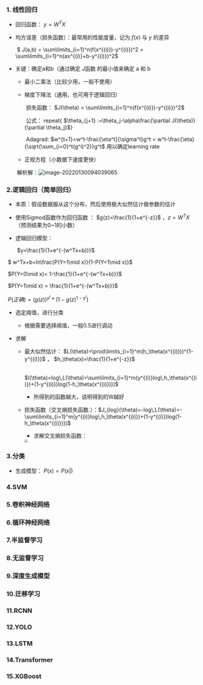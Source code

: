 ### 1. 线性回归 

+ 回归函数： $y=W^TX$

+ 均方误差（损失函数）：最常用的性能度量，记为 $f(x)$ 与 $y$ 的差异

  ​				$ J(a,b) = \sum\limits_{i=1}^n(f(x^{(i)})-y^{(i)})^2 = \sum\limits_{i=1}^n(ax^{(i)}+b-y^{(i)})^2$

+ 关键：确定a和b（通过确定 $J$函数 的最小值来确定 a 和 b

  + 最小二乘法（比较少用，一般不使用）

  + 梯度下降法（通用，也可用于逻辑回归）

    ​		损失函数： $J(\theta) = \sum\limits_{i=1}^n(f(x^{(i)})-y^{(i)})^2$

    ​		公式： repeat{ $\theta_{j+1} :=\theta_j-\alpha\frac{\partial J(\theta)}{\partial \theta_j}$}

    ​		Adagrad:   $w^{t+1}=w^t-\frac{\eta^t}{\sigma^t}g^t = w^t-\frac{\eta}{\sqrt{\sum_{i=0}^t(g^i)^2}}g^t$   用以确定learning rate

  + 正规方程（小数据下速度更快）			
  
  ​		解析解：![image-20220130094039065](C:\Users\hy020\AppData\Roaming\Typora\typora-user-images\image-20220130094039065.png)

### 2.逻辑回归（简单回归）

+ 本质：假设数据服从这个分布，然后使用极大似然估计做参数的估计

+ 使用Sigmod函数作为回归函数 ：		$g(z)=\frac{1}{1+e^{-z}}$  ，$z=W^TX$ （预测结果为0~1的小数）

+ 逻辑回归模型：

  ​			$y=\frac{1}{1+e^{-(w^Tx+b)}}$

​					$ w^Tx+b=ln\frac{P(Y=1\mid x)}{1-P(Y=1\mid x)}$ 

​					$P(Y=0\mid x)= 1-\frac{1}{1+e^{-(w^Tx+b)}}$

​					$P(Y=1\mid x) = \frac{1}{1+e^{-(w^Tx+b)}}$

​					$P(正确)=(g(z))^{y^i}*(1-g(z)^{1-y^i})$



+ 选定阈值，进行分类
  + 根据需要选择阈值，一般0.5进行调动



+ 求解

  + 最大似然估计： $L(\theta)=\prod\limits_{i=1}^m(h_\theta(x^{(i)}))^{1-y^{(i)}}$    ， $h_\theta(x)=\frac{1}{1+e^{-z}}$ 

    ​				$l(\theta)=log\,L(\theta)=\sum\limits_{i=1}^m(y^{(i)}log\,h_\theta(x^{(i)})+(1-y^{(i)})log(1-h_\theta(x^{(i)})))$

    + 所得到的函数越大，说明得到的W越好

  + 损失函数（交叉熵损失函数.）：$J_{log}(\theta)=-log\,L(\theta)=-\sum\limits_{i=1}^m(y^{(i)}log\,h_\theta(x^{(i)})+(1-y^{(i)})log(1-h_\theta(x^{(i)})))$

    + 求解交叉熵损失函数：

    <img src="C:\Users\hy020\AppData\Roaming\Typora\typora-user-images\image-20220131014848398.png" style="zoom:50%;" />

### 3.分类

+ 生成模型： $P(x)=P(x|)$































### 4.SVM



### 5.卷积神经网络



### 6.循环神经网络



### 7.半监督学习



### 8.无监督学习



### 9.深度生成模型



### 10.迁移学习



### 11.RCNN



### 12.YOLO



### 13.LSTM



### 14.Transformer



### 15.XGBoost
